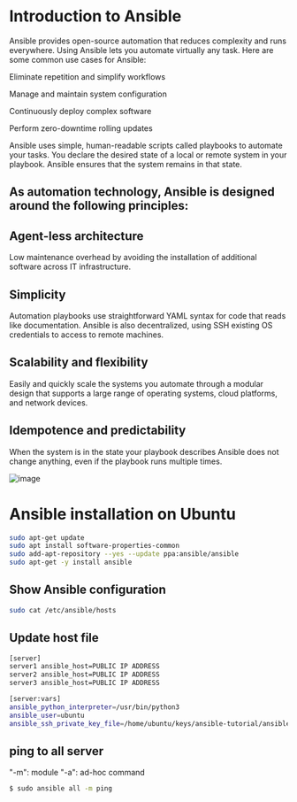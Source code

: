 # Introduction to Ansible
Ansible provides open-source automation that reduces complexity and runs everywhere. Using Ansible lets you automate virtually any task. Here are some common use cases for Ansible:

Eliminate repetition and simplify workflows

Manage and maintain system configuration

Continuously deploy complex software

Perform zero-downtime rolling updates

Ansible uses simple, human-readable scripts called playbooks to automate your tasks. You declare the desired state of a local or remote system in your playbook. Ansible ensures that the system remains in that state.

## As automation technology, Ansible is designed around the following principles:

## Agent-less architecture
Low maintenance overhead by avoiding the installation of additional software across IT infrastructure.

## Simplicity
Automation playbooks use straightforward YAML syntax for code that reads like documentation. Ansible is also decentralized, using SSH existing OS credentials to access to remote machines.

## Scalability and flexibility
Easily and quickly scale the systems you automate through a modular design that supports a large range of operating systems, cloud platforms, and network devices.

## Idempotence and predictability
When the system is in the state your playbook describes Ansible does not change anything, even if the playbook runs multiple times.

![image](https://github.com/bhaveshcse/ansible-tutorial/assets/22559264/ab0724b1-fdfe-47cd-ad77-0da1b98df030)

# Ansible installation on Ubuntu

```bash
sudo apt-get update
sudo apt install software-properties-common
sudo add-apt-repository --yes --update ppa:ansible/ansible
sudo apt-get -y install ansible
```
## Show Ansible configuration

```bash
sudo cat /etc/ansible/hosts
```
## Update host file
```bash
[server]
server1 ansible_host=PUBLIC IP ADDRESS
server2 ansible_host=PUBLIC IP ADDRESS
server3 ansible_host=PUBLIC IP ADDRESS

[server:vars]
ansible_python_interpreter=/usr/bin/python3
ansible_user=ubuntu
ansible_ssh_private_key_file=/home/ubuntu/keys/ansible-tutorial/ansible-server-key.pem
```

## ping to all server
"-m": module
"-a": ad-hoc command
```bash
$ sudo ansible all -m ping
```

